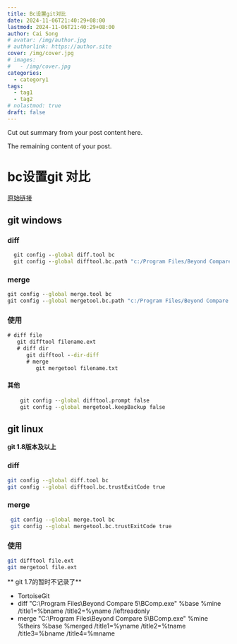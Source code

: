 ```yaml
---
title: Bc设置git对比
date: 2024-11-06T21:40:29+08:00
lastmod: 2024-11-06T21:40:29+08:00
author: Cai Song
# avatar: /img/author.jpg
# authorlink: https://author.site
cover: /img/cover.jpg
# images:
#   - /img/cover.jpg
categories:
  - category1
tags:
  - tag1
  - tag2
# nolastmod: true
draft: false
---
```


Cut out summary from your post content here.

<!--more-->

The remaining content of your post.
# bc设置git 对比
[原始链接](https://www.scootersoftware.com/kb/vcs#tortoisegit "bc")

## git windows
### diff
```bat
  git config --global diff.tool bc
  git config --global difftool.bc.path "c:/Program Files/Beyond Compare 5/bcomp.exe"
```
### merge
  ```bat
  git config --global merge.tool bc
  git config --global mergetool.bc.path "c:/Program Files/Beyond Compare 5/bcomp.exe"
  ```

### 使用
```bat
# diff file
   git difftool filename.ext
   # diff dir 
      git difftool --dir-diff
      # merge
         git mergetool filename.txt
```

#### 其他
```bat
    git config --global difftool.prompt false
    git config --global mergetool.keepBackup false
```

## git linux
**git 1.8版本及以上**
### diff
```bash
git config --global diff.tool bc
git config --global difftool.bc.trustExitCode true 
````

### merge
```bash
 git config --global merge.tool bc
 git config --global mergetool.bc.trustExitCode true
 ```

  ### 使用
  ```bash
git difftool file.ext   
git mergetool file.ext
```

** git 1.7的暂时不记录了**



* TortoiseGit
* diff
"C:\Program Files\Beyond Compare 5\BComp.exe" %base %mine /title1=%bname /title2=%yname /leftreadonly 
* merge
"C:\Program Files\Beyond Compare 5\BComp.exe" %mine %theirs %base %merged /title1=%yname /title2=%tname /title3=%bname /title4=%mname 
